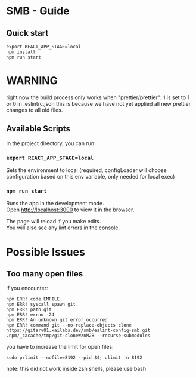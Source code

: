 # SMB - Guide
## Quick start

```
export REACT_APP_STAGE=local
npm install
npm run start
```
# WARNING

right now the build process only works when
"prettier/prettier": 1 is set to 1 or 0 in .eslintrc.json
this is because we have not yet applied all new prettier changes
to all old files.

## Available Scripts

In the project directory, you can run:

### `export REACT_APP_STAGE=local`

Sets the environment to local (required, configLoader will choose configuration based on this env variable, only needed for local exec)

### `npm run start`

Runs the app in the development mode.<br />
Open [http://localhost:3000](http://localhost:3000) to view it in the browser.

The page will reload if you make edits.<br />
You will also see any lint errors in the console.


# Possible Issues

## Too many open files

if you encounter: 
```
npm ERR! code EMFILE
npm ERR! syscall spawn git
npm ERR! path git
npm ERR! errno -24
npm ERR! An unknown git error occurred
npm ERR! command git --no-replace-objects clone https://gitsrv01.xailabs.dev/smb/eslint-config-smb.git .npm/_cacache/tmp/git-cloneWznM2B --recurse-submodules
```
you have to increase the limit for open files:

```
sudo prlimit --nofile=8192 --pid $$; ulimit -n 8192
```

note: this did not work inside zsh shells, please use bash